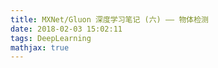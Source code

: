 ```yaml
---
title: MXNet/Gluon 深度学习笔记 (六) —— 物体检测
date: 2018-02-03 15:02:11
tags: DeepLearning
mathjax: true
---
```

